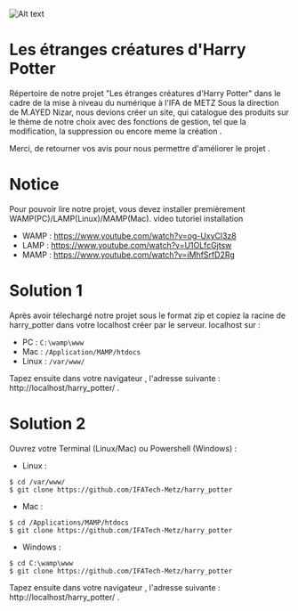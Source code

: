 ![Alt text](https://labiblioblogdemaelle.files.wordpress.com/2017/12/harry_potter_logo_text.png)

# Les étranges créatures d'Harry Potter
Répertoire de notre projet "Les étranges créatures d'Harry Potter" dans le cadre de la mise à niveau du numérique à l'IFA de METZ
Sous la direction de M.AYED Nizar, nous devions créer un site, qui catalogue des produits sur le thème de notre choix avec des fonctions de gestion, tel que la modification, la suppression ou encore meme la création . 

Merci, de retourner vos avis pour nous permettre d'améliorer le projet .



# Notice 

Pour pouvoir lire notre projet, vous devez installer premièrement WAMP(PC)/LAMP(Linux)/MAMP(Mac).
video tutoriel installation 

- WAMP : https://www.youtube.com/watch?v=og-UxyCl3z8
- LAMP : https://www.youtube.com/watch?v=U1OLfcGjtsw
- MAMP : https://www.youtube.com/watch?v=iMhfSrfD2Rg

# Solution 1 
Après avoir télechargé notre projet sous le format zip et copiez la racine de harry_potter dans votre localhost créer par le serveur.
localhost sur :

- PC : ```C:\wamp\www```
- Mac : ```/Application/MAMP/htdocs```
- Linux : ```/var/www/```


Tapez ensuite dans votre navigateur , l'adresse suivante : http://localhost/harry_potter/ .

# Solution 2

Ouvrez votre Terminal (Linux/Mac) ou Powershell (Windows) :

- Linux :
```
$ cd /var/www/
$ git clone https://github.com/IFATech-Metz/harry_potter
```

- Mac :
```
$ cd /Applications/MAMP/htdocs
$ git clone https://github.com/IFATech-Metz/harry_potter
```

- Windows :
```
$ cd C:\wamp\www
$ git clone https://github.com/IFATech-Metz/harry_potter
```

Tapez ensuite dans votre navigateur , l'adresse suivante : http://localhost/harry_potter/ .

